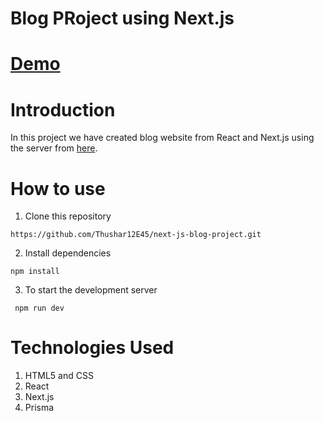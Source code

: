 # Blog PRoject using Next.js

# [Demo](https://next-js-blog-project-five.vercel.app/)

# Introduction
In this project we have created blog website from React and Next.js using the server from [here](https://mixd-blog.herokuapp.com/).

# How to use 
1. Clone this repository 
```
https://github.com/Thushar12E45/next-js-blog-project.git
```
2. Install dependencies
``` 
npm install
```
3. To start the development server
```
 npm run dev
```
# Technologies Used 
1. HTML5 and CSS
2. React
3. Next.js
4. Prisma